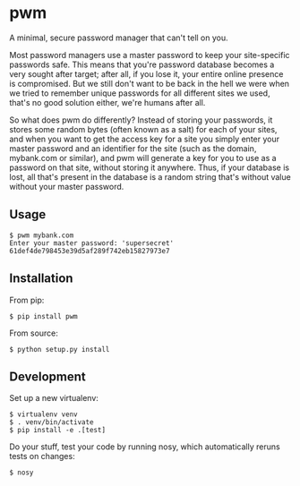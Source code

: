 pwm
===

A minimal, secure password manager that can't tell on you.

Most password managers use a master password to keep your site-specific passwords safe. This means that you're password database becomes a very sought after target; after all, if you lose it, your entire online presence is compromised. But we still don't want to be back in the hell we were when we tried to remember unique passwords for all different sites we used, that's no good solution either, we're humans after all.

So what does pwm do differently? Instead of storing your passwords, it stores some random bytes (often known as a salt) for each of your sites, and when you want to get the access key for a site you simply enter your master password and an identifier for the site (such as the domain, mybank.com or similar), and pwm will generate a key for you to use as a password on that site, without storing it anywhere. Thus, if your database is lost, all that's present in the database is a random string that's without value without your master password.

Usage
-----

    $ pwm mybank.com
    Enter your master password: 'supersecret'
    61def4de798453e39d5af289f742eb15827973e7


Installation
------------

From pip:

    $ pip install pwm

From source:

    $ python setup.py install


Development
-----------

Set up a new virtualenv:

    $ virtualenv venv
    $ . venv/bin/activate
    $ pip install -e .[test]

Do your stuff, test your code by running nosy, which automatically reruns tests on changes:

    $ nosy
